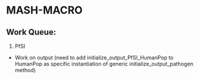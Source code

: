 # MASH-MACRO

## Work Queue:

1. PfSI
  * Work on output (need to add initialize_output_PfSI_HumanPop to HumanPop as specific instantiation of generic initialize_output_pathogen method)
